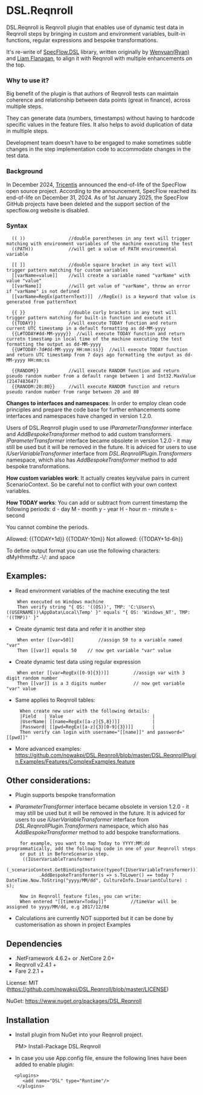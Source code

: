 # DSL.Reqnroll

DSL.Reqnroll is Reqnroll plugin that enables use of dynamic test data in Reqnroll steps by bringing in custom and environment variables, built-in functions, regular expressions and bespoke transformations.

It's re-write of [SpecFlow.DSL](https://github.com/wenyuansong/Specflow.DSL) library, written originally by [Wenyuan(Ryan)](https://github.com/wenyuansong) and [Liam Flanagan](https://github.com/JovialJerboa), to align it with Reqnroll with multiple enhancements on the top.

### Why to use it?
Big benefit of the plugin is that authors of Reqnroll tests can maintain coherence and relationship between data points (great in finance), across multiple steps. 

They can generate data (numbers, timestamps) without having to hardcode specific values in the feature files. It also helps to avoid duplication of data in multiple steps.

Development team doesn't have to be engaged to make sometimes subtle changes in the step implementation code to accommodate changes in the test data.

### Background
In December 2024, [Tricentis](https://support-hub.tricentis.com/open?number=NEW0001432&id=post) announced the end-of-life of the SpecFlow open source project. According to the announcement, SpecFlow reached its end-of-life on December 31, 2024. As of 1st January 2025, the SpecFlow GitHub projects have been deleted and the support section of the specflow.org website is disabled.

### Syntax
```
  (( ))                //double parentheses in any text will trigger matching with environment variables of the machine executing the test
  ((PATH))             //will get a value of PATH environmental variable

  [[ ]]                //double square bracket in any text will trigger pattern matching for custom variables 
  [[varName=value]]    //will create a variable named "varName" with value "value" 
  [[varName]]          //will get value of "varName", throw an error if "varName" is not defined
  [[varName=RegEx(patternText)]]  //RegEx() is a keyword that value is generated from patternText

  {{ }}                //double curly brackets in any text will trigger pattern matching for built-in function and execute it
  {{TODAY}}            //will execute TODAY function and return current UTC timestamp in a default formatting as dd-MM-yyyy
  {{L#TODAY#dd-MM-yyyy}}  //will execute TODAY function and return curretn timestamp in local time of the machine executing the test formatting the output as dd-MM-yyyy
  {{U#TODAY-7d#dd-MM-yyyy HH:mm:ss}}  //will execute TODAY function and return UTC timestamp from 7 days ago formatting the output as dd-MM-yyyy HH:mm:ss

  {{RANDOM}}           //will execute RANDOM function and return pseudo random number from a default range between 1 and Int32.MaxValue (2147483647)
  {{RANODM:20:80}}     //will execute RANDOM function and return pseudo random number from range between 20 and 80
``` 
**Changes to interfaces and namespaces**:
   In order to employ clean code principles and prepare the code base for further enhancements some interfaces and namespaces have changed in version 1.2.0. 
   
   Users of DSL.Reqnroll plugin used to use _IParameterTransformer_ interface and _AddBespokeTransformer_ method to add custom transformers. _IParameterTransformer_ interface became obsolete in version 1.2.0 - it may still be used but it will be removed in the future. It is adviced for users to use _IUserVariableTransformer_ interface from _DSL.ReqnrollPlugin.Transformers_ namespace, which also has _AddBespokeTransformer_ method to add bespoke transformations.

**How custom variables work**:
   It actually creates key/value pairs in current ScenarioContext. So be careful not to conflict with your own context variables. 

**How TODAY works**:
   You can add or subtract from current timestamp the following periods:
   d - day
   M - month
   y - year
   H - hour
   m - minute
   s - second
   
   You cannot combine the periods.
   
   Allowed: {{TODAY+1d}}  {{TODAY-10m}}
   Not allowed:  {{TODAY+1d-6h}}

   To define output format you can use the following characters:  dMyHhmsftz.-\\/: and space

## Examples: 

  - Read environment variables of the machine executing the test
```
	When executed on Windows machine
	Then verify string "{ OS: '((OS))', TMP: 'C:\Users\((USERNAME))\AppData\Local\Temp' }" equals "{ OS: 'Windows_NT', TMP: '((TMP))' }"
```	
 - Create dynamic test data and refer it in another step
```
	When enter [[var=50]]         //assign 50 to a variable named "var"
	Then [[var]] equals 50    // now get variable "var" value
```	
 - Create dynamic test data using regular expression
```
 	When enter [[var=RegEx([0-9]{3})]]         //assign var with 3 digit random number
	Then [[var]] is a 3 digits number          // now get variable "var" value
```
 - Same applies to Reqnroll tables:
```
     When create new user with the following details:
     |Field   | Value                                 |
     |UserName| [[name=RegEx([a-z]{5,8})]]            |	        
     |Password| [[pwd=RegEx([a-z]{3}[0-9]{3})]]       |
     Then verify can login with username="[[name]]" and password="[[pwd]]"
```   

 - More advanced examples: https://github.com/nowakpi/DSL.Reqnroll/blob/master/DSL.ReqnrollPlugin.Examples/Features/ComplexExamples.feature

 ## Other considerations: 
 
 - Plugin supports bespoke transformation

 - _IParameterTransformer_ interface became obsolete in version 1.2.0 - it may still be used but it will be removed in the future. It is adviced for users to use _IUserVariableTransformer_ interface from _DSL.ReqnrollPlugin.Transformers_ namespace, which also has _AddBespokeTransformer_ method to add bespoke transformations.
```
     for example, you want to map Today to YYYY:MM:dd programmatically, add the following code in one of your Reqnroll steps 
	 or put it in BeforeScenario step.
      ((IUserVariableTransformer)
                (_scenarioContext.GetBindingInstance(typeof(IUserVariableTransformer))))
            .AddBespokeTransformer(s => s.ToLower() == today ? DateTime.Now.ToString("yyyy/MM/dd", CultureInfo.InvariantCulture) : s); 
	
     Now in Reqnroll feature files, you can write:	
	 When entered "[[timeVar=Today]]"		  //timeVar will be assigned to yyyy/MM/dd, e.g 2017/12/04
```  
 
 - Calculations are currently NOT supported but it can be done by customerisation as shown in project Examples

## Dependencies
* .NetFramework 4.6.2+ or .NetCore 2.0+
* Reqnroll v2.4.1 +
* Fare 2.2.1 +

License: MIT (https://github.com/nowakpi/DSL.Reqnroll/blob/master/LICENSE)

NuGet: https://www.nuget.org/packages/DSL.Reqnroll

## Installation

- Install plugin from NuGet into your Reqnroll project.

    PM> Install-Package DSL.Reqnroll
 
- In case you use App.config file, ensure the following lines have been added to enable plugin:
```
   <plugins>
      <add name="DSL" type="Runtime"/>
    </plugins>
 ```



